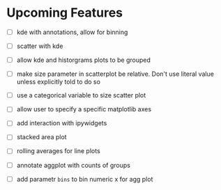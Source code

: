 # Upcoming Features

* [ ] kde with annotations, allow for binning
* [ ] scatter with kde
* [ ] allow kde and historgrams plots to be grouped
* [ ] make size parameter in scatterplot be relative. Don't use literal value unless explicitly told to do so
* [ ] use a categorical variable to size scatter plot
* [ ] allow user to specify a specific matplotlib axes
* [ ] add interaction with ipywidgets
* [ ] stacked area plot
* [ ] rolling averages for line plots
* [ ] annotate aggplot with counts of groups
* [ ] add parametr `bins` to bin numeric x for agg plot
    
